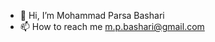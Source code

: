 - 👋 Hi, I’m Mohammad Parsa Bashari
- 📫 How to reach me m.p.bashari@gmail.com

<!---
parsabsh/parsabsh is a ✨ special ✨ repository because its `README.md` (this file) appears on your GitHub profile.
You can click the Preview link to take a look at your changes.
--->
